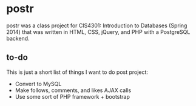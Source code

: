 postr
=====

postr was a class project for CIS4301: Introduction to Databases (Spring 2014) that was written in HTML, CSS, jQuery, and PHP with a PostgreSQL backend.

to-do
-----

This is just a short list of things I want to do post project:
* Convert to MySQL
* Make follows, comments, and likes AJAX calls
* Use some sort of PHP framework + bootstrap

